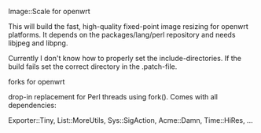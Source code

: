 Image::Scale for openwrt

This will build the fast, high-quality fixed-point image resizing for openwrt platforms.
It depends on the packages/lang/perl repository and needs libjpeg and libpng.

Currently I don't know how to properly set the include-directories. If the build fails
set the correct directory in the .patch-file.


forks for openwrt

drop-in replacement for Perl threads using fork(). Comes with all dependencies:

Exporter::Tiny, List::MoreUtils, Sys::SigAction, Acme::Damn, Time::HiRes, ...
